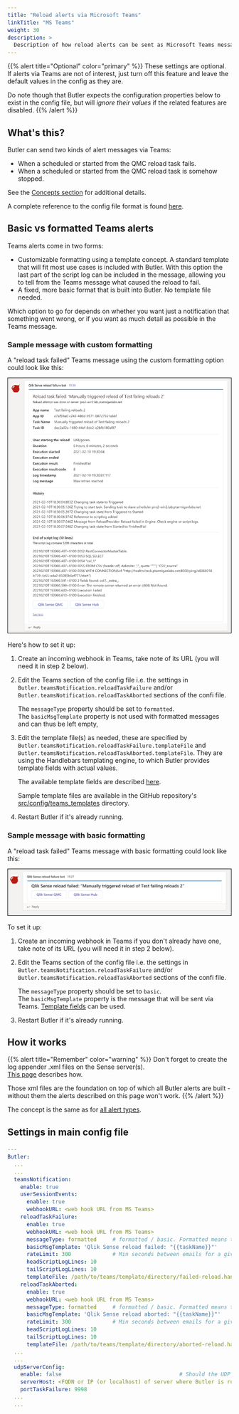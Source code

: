 ```yaml
---
title: "Reload alerts via Microsoft Teams"
linkTitle: "MS Teams"
weight: 30
description: >
  Description of how reload alerts can be sent as Microsoft Teams messages.
---
```


{{% alert title="Optional" color="primary" %}}
These settings are optional.  
If alerts via Teams are not of interest, just turn off this feature and leave the default values in the config as they are.

Do note though that Butler expects the configuration properties below to exist in the config file, but will *ignore their values* if the related features are disabled.
{{% /alert %}}

## What's this?

Butler can send two kinds of alert messages via Teams:

- When a scheduled or started from the QMC reload task fails.
- When a scheduled or started from the QMC reload task is somehow stopped.

<!-- TODO -->
See the [Concepts section](/docs/concepts/todo/) for additional details.

A complete reference to the config file format is found [here](/docs/reference/config-file/).

## Basic vs formatted Teams alerts

Teams alerts come in two forms:

- Customizable formatting using a template concept. A standard template that will fit most use cases is included with Butler. With this option the last part of the script log can be included in the message, allowing you to tell from the Teams message what caused the reload to fail.
- A fixed, more basic format that is built into Butler. No template file needed.

Which option to go for depends on whether you want just a notification that something went wrong, or if you want as much detail as possible in the Teams message.

### Sample message with custom formatting

A "reload task failed" Teams message using the custom formatting option could look like this:

![alt text](failed-reload-teams-formatted_1.png "Reload failed alert email")  

Here's how to set it up:

1. Create an incoming webhook in Teams, take note of its URL (you will need it in step 2 below).
2. Edit the Teams section of the config file i.e. the settings in `Butler.teamsNotification.reloadTaskFailure` and/or `Butler.teamsNotification.reloadTaskAborted` sections of the confi file.

   The `messageType` property should be set to `formatted`.  
   The `basicMsgTemplate` property is not used with formatted messages and can thus be left empty,
3. Edit the template file(s) as needed, these are specified by `Butler.teamsNotification.reloadTaskFailure.templateFile` and `Butler.teamsNotification.reloadTaskAborted.templateFile`. They are using the Handlebars templating engine, to which Butler provides template fields with actual values.

   The available template fields are described [here](/docs/reference/alert-template-fields/).

   Sample template files are available in the GitHub repository's [src/config/teams_templates](https://github.com/ptarmiganlabs/butler/tree/master/src/config/teams_templates) directory.
4. Restart Butler if it's already running.

### Sample message with basic formatting

A "reload task failed" Teams message with basic formatting could look like this:

![alt text](failed-reload-teams-basic_1.png "Reload failed alert email")  

To set it up:

1. Create an incoming webhook in Teams if you don't already have one, take note of its URL (you will need it in step 2 below).
2. Edit the Teams section of the config file i.e. the settings in `Butler.teamsNotification.reloadTaskFailure` and/or `Butler.teamsNotification.reloadTaskAborted` sections of the confi file.

   The `messageType` property should be set to `basic`.  
   The `basicMsgTemplate` property is the message that will be sent via Teams. [Template fields](/docs/reference/alert-template-fields/) can be used.
3. Restart Butler if it's already running.

## How it works

{{% alert title="Remember" color="warning" %}}
Don't forget to create the log appender .xml files on the Sense server(s).  
[This page](../) describes how.

Those xml files are the foundation on top of which all Butler alerts are built - without them the alerts described on this page won't work.
{{% /alert %}}

The concept is the same as for [all alert types](/docs/getting-started/setup/reload-alerts/#how-it-works).

## Settings in main config file

```yaml
---
Butler:
  ...
  ...
  teamsNotification:
    enable: true
    userSessionEvents:
      enable: true
      webhookURL: <web hook URL from MS Teams>
    reloadTaskFailure:
      enable: true
      webhookURL: <web hook URL from MS Teams>
      messageType: formatted     # formatted / basic. Formatted means that template file below will be used to create the message.
      basicMsgTemplate: 'Qlik Sense reload failed: "{{taskName}}"'      # Only needed if message type = basic
      rateLimit: 300             # Min seconds between emails for a given taskID. Defaults to 5 minutes.
      headScriptLogLines: 10
      tailScriptLogLines: 10
      templateFile: /path/to/teams/template/directory/failed-reload.handlebars
    reloadTaskAborted:
      enable: true
      webhookURL: <web hook URL from MS Teams>
      messageType: formatted     # formatted / basic. Formatted means that template file below will be used to create the message.
      basicMsgTemplate: 'Qlik Sense reload aborted: "{{taskName}}"'       # Only needed if message type = basic
      rateLimit: 300             # Min seconds between emails for a given taskID. Defaults to 5 minutes.
      headScriptLogLines: 10
      tailScriptLogLines: 10
      templateFile: /path/to/teams/template/directory/aborted-reload.handlebars
  ...
  ...
  udpServerConfig:
    enable: false                                     # Should the UDP server responsible for receving task failure and session events be started? true/false
    serverHost: <FQDN or IP (or localhost) of server where Butler is running>
    portTaskFailure: 9998
  ...
  ...
```
